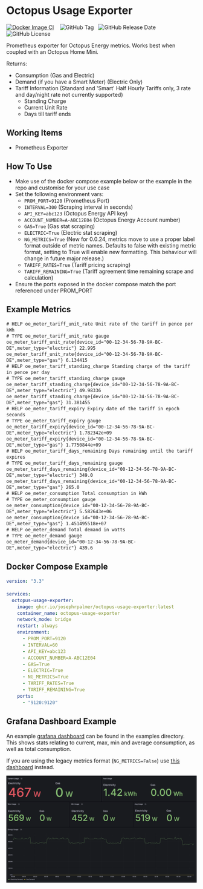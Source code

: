 # Octopus Usage Exporter

[![Docker Image CI](https://github.com/JosephRPalmer/octopus-usage-exporter/actions/workflows/main.yml/badge.svg)](https://github.com/JosephRPalmer/octopus-usage-exporter/actions/workflows/main.yml) &nbsp;&nbsp; ![GitHub Tag](https://img.shields.io/github/v/tag/josephrpalmer/octopus-usage-exporter)  &nbsp;&nbsp;![GitHub Release Date](https://img.shields.io/github/release-date/josephrpalmer/octopus-usage-exporter) &nbsp; &nbsp; ![GitHub License](https://img.shields.io/github/license/josephrpalmer/octopus-usage-exporter)



Prometheus exporter for Octopus Energy metrics. Works best when coupled with an Octopus Home Mini.

Returns:
- Consumption (Gas and Electric)
- Demand (if you have a Smart Meter) (Electric Only)
- Tariff Information (Standard and 'Smart' Half Hourly Tariffs only, 3 rate and day/night rate not currently supported)
  - Standing Charge
  - Current Unit Rate
  - Days till tariff ends


## Working Items
- Prometheus Exporter
## How To Use

- Make use of the docker compose example below or the example in the repo and customise for your use case
- Set the following environment vars:
  - `PROM_PORT=9120` (Prometheus Port)
  - `INTERVAL=300` (Scraping interval in seconds)
  - `API_KEY=abc123` (Octopus Energy API key)
  - `ACCOUNT_NUMBER=A-ABC12E04` (Octopus Energy Account number)
  - `GAS=True` (Gas stat scraping)
  - `ELECTRIC=True` (Electric stat scraping)
  - `NG_METRICS=True` (New for 0.0.24, metrics move to use a proper label format outside of metric names. Defaults to false with existing metric format, setting to True will enable new formatting. This behaviour will change in future major release.)
  - `TARIFF_RATES=True` (Tariff pricing scraping)
  - `TARIFF_REMAINING=True` (Tariff agreement time remaining scrape and calculation)
- Ensure the ports exposed in the docker compose match the port referenced under PROM_PORT

## Example Metrics
```
# HELP oe_meter_tariff_unit_rate Unit rate of the tariff in pence per kWh
# TYPE oe_meter_tariff_unit_rate gauge
oe_meter_tariff_unit_rate{device_id="00-12-34-56-78-9A-BC-DE",meter_type="electric"} 22.995
oe_meter_tariff_unit_rate{device_id="00-12-34-56-78-9A-BC-DE",meter_type="gas"} 6.134415
# HELP oe_meter_tariff_standing_charge Standing charge of the tariff in pence per day
# TYPE oe_meter_tariff_standing_charge gauge
oe_meter_tariff_standing_charge{device_id="00-12-34-56-78-9A-BC-DE",meter_type="electric"} 49.98336
oe_meter_tariff_standing_charge{device_id="00-12-34-56-78-9A-BC-DE",meter_type="gas"} 31.381455
# HELP oe_meter_tariff_expiry Expiry date of the tariff in epoch seconds
# TYPE oe_meter_tariff_expiry gauge
oe_meter_tariff_expiry{device_id="00-12-34-56-78-9A-BC-DE",meter_type="electric"} 1.782342e+09
oe_meter_tariff_expiry{device_id="00-12-34-56-78-9A-BC-DE",meter_type="gas"} 1.7750844e+09
# HELP oe_meter_tariff_days_remaining Days remaining until the tariff expires
# TYPE oe_meter_tariff_days_remaining gauge
oe_meter_tariff_days_remaining{device_id="00-12-34-56-78-9A-BC-DE",meter_type="electric"} 349.0
oe_meter_tariff_days_remaining{device_id="00-12-34-56-78-9A-BC-DE",meter_type="gas"} 265.0
# HELP oe_meter_consumption Total consumption in kWh
# TYPE oe_meter_consumption gauge
oe_meter_consumption{device_id="00-12-34-56-78-9A-BC-DE",meter_type="electric"} 5.582643e+06
oe_meter_consumption{device_id="00-12-34-56-78-9A-BC-DE",meter_type="gas"} 1.451495518e+07
# HELP oe_meter_demand Total demand in watts
# TYPE oe_meter_demand gauge
oe_meter_demand{device_id="00-12-34-56-78-9A-BC-DE",meter_type="electric"} 439.6
```

## Docker Compose Example

```yaml
version: "3.3"

services:
  octopus-usage-exporter:
    image: ghcr.io/josephrpalmer/octopus-usage-exporter:latest
    container_name: octopus-usage-exporter
    network_mode: bridge
    restart: always
    environment:
      - PROM_PORT=9120
      - INTERVAL=60
      - API_KEY=abc123
      - ACCOUNT_NUMBER=A-ABC12E04
      - GAS=True
      - ELECTRIC=True
      - NG_METRICS=True
      - TARIFF_RATES=True
      - TARIFF_REMAINING=True
    ports:
      - "9120:9120"

```

## Grafana Dashboard Example

An example [grafana dashboard](./examples/grafana_dashboard_ng.json) can be found in the
examples directory. This shows stats relating to current, max, min and average consumption, as well
as total consumption.

If you are using the legacy metrics format (`NG_METRICS=False`) use [this dashboard](./examples/grafana_dashboard_legacy.json)
instead.

![](./examples/grafana_dashboard.png)
